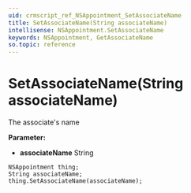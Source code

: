 ```yaml
---
uid: crmscript_ref_NSAppointment_SetAssociateName
title: SetAssociateName(String associateName)
intellisense: NSAppointment.SetAssociateName
keywords: NSAppointment, GetAssociateName
so.topic: reference
---
```


# SetAssociateName(String associateName)

The associate's name

**Parameter:** 
 - **associateName** String

```crmscript
NSAppointment thing;
String associateName;
thing.SetAssociateName(associateName);
```

